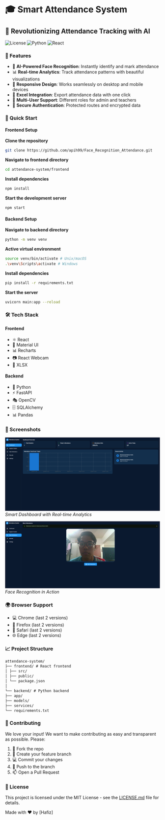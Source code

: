 # 🎓 Smart Attendance System 

## 📸 Revolutionizing Attendance Tracking with AI

![License](https://img.shields.io/badge/license-MIT-blue.svg)
![Python](https://img.shields.io/badge/Python-3.8%2B-blue)
![React](https://img.shields.io/badge/React-18.2.0-61dafb)

### 🌟 Features

- 🤖 **AI-Powered Face Recognition**: Instantly identify and mark attendance
- 📊 **Real-time Analytics**: Track attendance patterns with beautiful visualizations
- 📱 **Responsive Design**: Works seamlessly on desktop and mobile devices
- 📑 **Excel Integration**: Export attendance data with one click
- 👥 **Multi-User Support**: Different roles for admin and teachers
- 🔐 **Secure Authentication**: Protected routes and encrypted data

### 🚀 Quick Start

#### Frontend Setup

**Clone the repository**

```bash
git clone https://github.com/apih99/Face_Recognition_Attendance.git
```

**Navigate to frontend directory**

```bash
cd attendance-system/frontend
```

**Install dependencies**

```bash
npm install
```

**Start the development server**

```bash
npm start
```

#### Backend Setup

**Navigate to backend directory**

```bash
python -m venv venv
```
**Active virtual environment**

```bash
source venv/bin/activate # Unix/macOS
.\venv\Scripts\activate # Windows
```
**Install dependencies**

```bash
pip install -r requirements.txt
```

**Start the server**

```bash
uvicorn main:app --reload
```


### 🛠️ Tech Stack

#### Frontend
- ⚛️ React
- 🎨 Material UI
- 📊 Recharts
- 📷 React Webcam
- 📑 XLSX

#### Backend
- 🐍 Python
- ⚡ FastAPI
- 🎭 OpenCV
- 🗄️ SQLAlchemy
- 📊 Pandas

### 📱 Screenshots

![Dashboard](dashboard.PNG)
*Smart Dashboard with Real-time Analytics*

![Attendance](mark.PNG)
*Face Recognition in Action*

### 🌍 Browser Support

- 💻 Chrome (last 2 versions)
- 🦊 Firefox (last 2 versions)
- 🧭 Safari (last 2 versions)
- 🌐 Edge (last 2 versions)

### 📈 Project Structure


```tree
attendance-system/
├── frontend/ # React frontend
│ ├── src/
│ ├── public/
│ └── package.json
│
└── backend/ # Python backend
├── app/
├── models/
├── services/
└── requirements.txt
```



### 🤝 Contributing

We love your input! We want to make contributing as easy and transparent as possible. Please:

1. 🍴 Fork the repo
2. 🔄 Create your feature branch
3. 💻 Commit your changes
4. 🚀 Push to the branch
5. 📫 Open a Pull Request

### 📝 License

This project is licensed under the MIT License - see the [LICENSE.md](LICENSE.md) file for details.


Made with ❤️ by [Hafiz]




